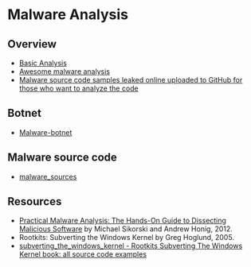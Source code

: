 
# Malware Analysis

## Overview
* [Basic Analysis](basic-analysis.md)
* [Awesome malware analysis](awesome-malware-analysis.md)
* [Malware source code samples leaked online uploaded to GitHub for those who want to analyze the code](https://github.com/fdiskyou/malware)

## Botnet
* [Malware-botnet](https://github.com/dinamsky/malware-botnets)

## Malware source code
* [malware_sources](https://github.com/Chiggins/malware_sources)

## Resources
* [Practical Malware Analysis: The Hands-On Guide to Dissecting Malicious Software](http://venom630.free.fr/pdf/Practical_Malware_Analysis.pdf) by  Michael Sikorski and Andrew Honig, 2012.
* Rootkits: Subverting the Windows Kernel by Greg Hoglund, 2005.
* [subverting_the_windows_kernel - Rootkits Subverting The Windows Kernel book: all source code examples](https://github.com/fdiskyou/www.rootkit.com)

